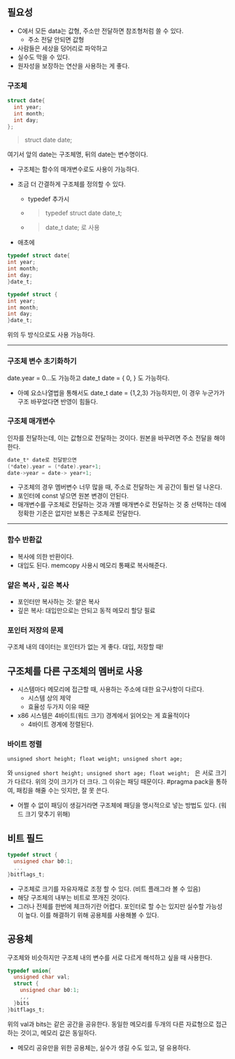 ## 필요성
- C에서 모든 data는 값형, 주소만 전달하면 참조형처럼 쓸 수 있다. 
  - 주소 전달 안되면 값형
- 사람들은 세상을 덩어리로 파악하고
- 실수도 막을 수 있다. 
- 원자성을 보장하는 연산을 사용하는 게 좋다. 

### 구조체
```c
struct date{
  int year;
  int month;
  int day;
};
```

> struct date date;

여기서 앞의 date는 구조체명, 뒤의 date는 변수명이다. 

- 구조체는 함수의 매개변수로도 사용이 가능하다. 
- 조금 더 간결하게 구조체를 정의할 수 있다. 
  - typedef 추가시
  - > typedef struct date date_t;
  - > date_t date; 로 사용
  
- 애초에
```c
typedef struct date{
int year;
int month;
int day;
}date_t;
```
```c
typedef struct {
int year;
int month;
int day;
}date_t;
```

위의 두 방식으로도 사용 가능하다. 

---
### 구조체 변수 초기화하기
date.year = 0...도 가능하고
date_t date = { 0, } 도 가능하다.
- 아예 요소나열법을 통해서도 date_t date = {1,2,3} 가능하지만, 이 경우 누군가가 구조 바꾸었다면 반영이 힘들다. 

### 구조체 매개변수
인자를 전달하는데, 이는 값형으로 전달하는 것이다. 원본을 바꾸려면 주소 전달을 해야한다. 
```c
date_t* date로 전달받으면
(*date).year = (*date).year+1;
date->year = date-> year+1;
```

- 구조체의 경우 멤버변수 너무 많을 때, 주소로 전달하는 게 공간이 훨씬 덜 나온다. 
- 포인터에 const 넣으면 원본 변경이 안된다. 
- 매개변수를 구조체로 전달하는 것과 개별 매개변수로 전달하는 것 중 선택하는 데에 정확한 기준은 없지만 보통은 구조체로 전달한다. 

---
### 함수 반환값
- 복사에 의한 반환이다.
- 대입도 된다. memcopy 사용시 메모리 통째로 복사해준다.

### 얕은 복사 , 깊은 복사
- 포인터만 복사하는 것: 얕은 복사
- 깊은 복사: 대입만으로는 안되고 동적 메모리 할당 필료

### 포인터 저장의 문제
구조체 내의 데이터는 포인터가 없는 게 좋다. 대입, 저장할 때! 

## 구조체를 다른 구조체의 멤버로 사용
- 시스템마다 메모리에 접근할 때, 사용하는 주소에 대한 요구사항이 다르다. 
  - 시스템 상의 제약
  - 효율성 두가지 이유 때문
- x86 시스템은 4바이트(워드 크기) 경계에서 읽어오는 게 효율적이다
  - 4바이트 경계에 정렬된다. 

### 바이트 정렬
`unsigned short height;
float weight;
unsigned short age;`

와
`unsigned short height;
unsigned short age;
float weight;
`
은 서로 크기가 다르다. 위의 것이 크기가 더 크다. 그 이유는 패딩 때문이다. 
#pragma pack을 통하여, 패킹을 해줄 수는 잇지만, 잘 못 쓴다. 
- 어쩔 수 없이 패딩이 생길거라면 구조체에 패딩을 명시적으로 넣는 방법도 있다. (워드 크기 맞추기 위해)

## 비트 필드
```c
typedef struct {
  unsigned char b0:1;
  ...
}bitflags_t;
```

- 구조체로 크기를 자유자재로 조정 할 수 있다. (비트 플래그라 볼 수 있음)
- 해당 구조체의 내부는 비트로 쪼개진 것이다. 
- 그러나 전체를 한번에 체크하기란 어렵다. 포인터로 할 수는 있지만 실수할 가능성이 높다. 이를 해결하기 위해 공용체를 사용해볼 수 있다.

## 공용체
구조체와 비슷하지만 구조체 내의 변수를 서로 다르게 해석하고 싶을 때 사용한다. 
```c
typedef union{
  unsigned char val;
  struct {
    unsigned char b0:1;
    ,,,
  }bits
}bitflags_t;
```

위의 val과 bits는 같은 공간을 공유한다. 동일한 메모리를 두개의 다른 자료형으로 접근하는 것이고, 메모리 값은 동일하다. 
- 메모리 공유만을 위한 공용체는, 실수가 생길 수도 있고, 덜 유용하다. 

